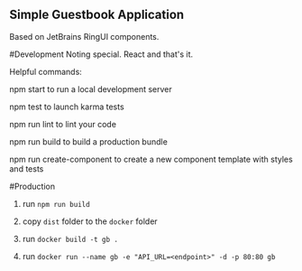 ## Simple Guestbook Application

Based on JetBrains RingUI components.

#Development 
Noting special. React and that's it.

Helpful commands:

npm start 
  to run a local development server

npm test 
  to launch karma tests

npm run lint 
  to lint your code

npm run build 
  to build a production bundle

npm run create-component 
  to create a new component template with styles and tests


#Production

1) run `npm run build` 

2) copy `dist` folder to the `docker` folder

3) run `docker build -t gb .`

4) run `docker run --name gb -e "API_URL=<endpoint>" -d -p 80:80 gb`
